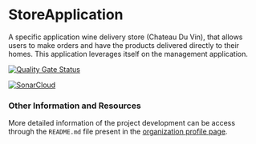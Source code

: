 # StoreApplication

A specific application wine delivery store (Chateau Du Vin), that allows users to make orders and have the products delivered directly to their homes.
This application leverages itself on the management application.

[![Quality Gate Status](https://sonarcloud.io/api/project_badges/measure?project=TQSFinalProject_StoreApplication&metric=alert_status)](https://sonarcloud.io/summary/new_code?id=TQSFinalProject_StoreApplication)

[![SonarCloud](https://sonarcloud.io/images/project_badges/sonarcloud-white.svg)](https://sonarcloud.io/summary/new_code?id=TQSFinalProject_StoreApplication)

### Other Information and Resources

More detailed information of the project development can be access through the `README.md` file present in the [organization profile page](https://github.com/TQSFinalProject).
